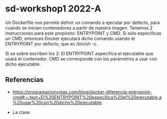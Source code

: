 # sd-workshop1 2022-A

Un Dockerfile nos permite definir un comando a ejecutar por defecto, para cuando se inicien contenedores a partir de nuestra imagen. Tenemos 2 instrucciones para este propósito: ENTRYPOINT y CMD.
Si sólo especificas un CMD, entonces Docker ejecutará dicho comando usando el ENTRYPOINT por defecto, que es /bin/sh -c.

Si se sobre escriben los 2:
	El ENTRYPOINT especifica el ejecutable que usará el contenedor.
	CMD se corresponde con los parámetros a usar con dicho ejecutable.


## Referencias
 * https://programacionymas.com/blog/docker-diferencia-entrypoint-cmd#:~:text=El%20ENTRYPOINT%20especifica%20el%20ejecutable,a%20usar%20con%20dicho%20ejecutable.

 * La clase
